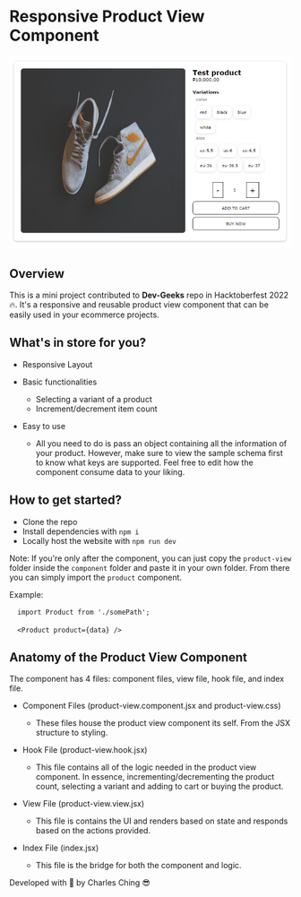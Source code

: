 # Responsive Product View Component

<img src='/public/readme-images/desktop-layout.png' alt='desktop-layout'/>

## Overview

This is a mini project contributed to <strong>Dev-Geeks</strong> repo in Hacktoberfest 2022 🔥. It's a responsive and reusable product view component that can be easily used in your ecommerce projects.

## What's in store for you?

- Responsive Layout

- Basic functionalities

  - Selecting a variant of a product
  - Increment/decrement item count

- Easy to use
  - All you need to do is pass an object containing all the information of your product. However, make sure to view the sample schema first to know what keys are supported. Feel free to edit how the component consume data to your liking.

## How to get started?

- Clone the repo
- Install dependencies with `npm i`
- Locally host the website with `npm run dev`

Note: If you're only after the component, you can just copy the `product-view` folder inside the `component` folder and paste it in your own folder. From there you can simply import the `product` component.

Example:

```
  import Product from './somePath';

  <Product product={data} />
```

## Anatomy of the Product View Component

The component has 4 files: component files, view file, hook file, and index file.

- Component Files (product-view.component.jsx and product-view.css)

  - These files house the product view component its self. From the JSX structure to styling.

- Hook File (product-view.hook.jsx)

  - This file contains all of the logic needed in the product view component. In essence, incrementing/decrementing the product count, selecting a variant and adding to cart or buying the product.

- View File (product-view.view.jsx)

  - This file is contains the UI and renders based on state and responds based on the actions provided.

- Index File (index.jsx)

  - This file is the bridge for both the component and logic.

Developed with 💖 by Charles Ching 😎
